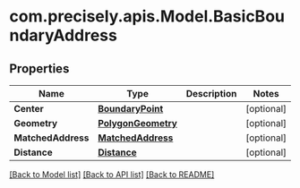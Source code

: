 # com.precisely.apis.Model.BasicBoundaryAddress
## Properties

Name | Type | Description | Notes
------------ | ------------- | ------------- | -------------
**Center** | [**BoundaryPoint**](BoundaryPoint.md) |  | [optional] 
**Geometry** | [**PolygonGeometry**](PolygonGeometry.md) |  | [optional] 
**MatchedAddress** | [**MatchedAddress**](MatchedAddress.md) |  | [optional] 
**Distance** | [**Distance**](Distance.md) |  | [optional] 

[[Back to Model list]](../README.md#documentation-for-models) [[Back to API list]](../README.md#documentation-for-api-endpoints) [[Back to README]](../README.md)

